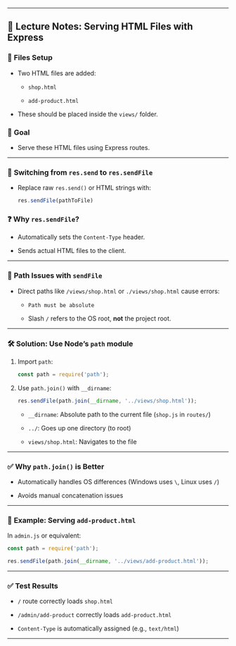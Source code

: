 

---

## 📄 **Lecture Notes: Serving HTML Files with Express**

### 📁 **Files Setup**

- Two HTML files are added:
    
    - `shop.html`
        
    - `add-product.html`
        
- These should be placed inside the `views/` folder.
    

### 🎯 **Goal**

- Serve these HTML files using Express routes.
    

---

### 🔧 **Switching from `res.send` to `res.sendFile`**

- Replace raw `res.send()` or HTML strings with:
    
    ```js
    res.sendFile(pathToFile)
    ```
    

### ❓ **Why `res.sendFile`?**

- Automatically sets the `Content-Type` header.
    
- Sends actual HTML files to the client.
    

---

### 🚨 **Path Issues with `sendFile`**

- Direct paths like `/views/shop.html` or `./views/shop.html` cause errors:
    
    - `Path must be absolute`
        
    - Slash `/` refers to the OS root, **not** the project root.
        

---

### 🛠️ **Solution: Use Node’s `path` module**

1. Import `path`:
    
    ```js
    const path = require('path');
    ```
    
2. Use `path.join()` with `__dirname`:
    
    ```js
    res.sendFile(path.join(__dirname, '../views/shop.html'));
    ```
    
    - `__dirname`: Absolute path to the current file (`shop.js` in `routes/`)
        
    - `../`: Goes up one directory (to root)
        
    - `views/shop.html`: Navigates to the file
        

---

### ✅ **Why `path.join()` is Better**

- Automatically handles OS differences (Windows uses `\`, Linux uses `/`)
    
- Avoids manual concatenation issues
    

---

### 📄 **Example: Serving `add-product.html`**

In `admin.js` or equivalent:

```js
const path = require('path');

res.sendFile(path.join(__dirname, '../views/add-product.html'));
```

---

### ✅ **Test Results**

- `/` route correctly loads `shop.html`
    
- `/admin/add-product` correctly loads `add-product.html`
    
- `Content-Type` is automatically assigned (e.g., `text/html`)
    

---

